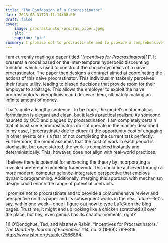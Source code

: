 ```yaml
---
title: "The Confession of a Procrastinator"
date: 2023-08-31T23:11:14+08:00
draft: false
cover:
    image: procrastinator/procras_paper.jpeg
    alt: ''
    caption: 'pic'
summary: I promise not to procrastinate and to provide a comprehensive review and perspective on this paper and its subsequent works in the near future—let’s say, within one week.
---
```


I am currently reading a paper titled "*Incentives for Procrastinators*[1]". It presents a model based on the inter-temporal hyperbolic discounting function, which is used to construct the choice dynamics of a naive procrastinator. The paper then designs a contract aimed at coordinating the actions of this naive procrastinator. This individual mistakenly perceives their future utility, leading to biased decisions that provide room for their employer to arbitrage. This allows the employer to exploit the naive procrastinator's overoptimism and deceive them, ultimately making an infinite amount of money.

That's quite a lengthy sentence. To be frank, the model's mathematical formulation is elegant and clean, but it lacks practical realism. As someone haunted by OCD and plagued by procrastination, I am completely certain that at least some procrastinators do not operate in the manner described. In my case, I procrastinate due to either (i) the opportunity cost of engaging in other events or (ii) a fear of not completing the current task perfectly. Furthermore, the model assumes that the cost of work in each period is stochastic, but once started, the work is completed instantly and deterministically. This, however, does not align with real-world practices.

I believe there is potential for enhancing the theory by incorporating a revealed preference modeling framework. This could be achieved through a more modern, computer science-integrated perspective that employs dynamic programming. Additionally, merging this approach with mechanism design could enrich the range of potential contracts.

I promise not to procrastinate and to provide a comprehensive review and perspective on this paper and its subsequent works in the near future—let's say, within one week—once I figure out how to type LaTeX on the blog pages. Trust me, it might end up looking like a chicken scratched all over the place, but hey, even genius has its chaotic moments, right?

[1] O’Donoghue, Ted, and Matthew Rabin. “Incentives for Procrastinators.” *The Quarterly Journal of Economics* 114, no. 3 (1999): 769–816. http://www.jstor.org/stable/2586884.
